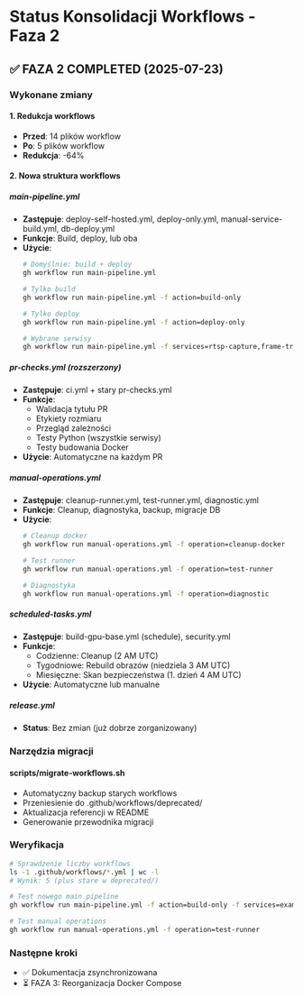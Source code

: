 # Status Konsolidacji Workflows - Faza 2

## ✅ FAZA 2 COMPLETED (2025-07-23)

### Wykonane zmiany

#### 1. Redukcja workflows
- **Przed**: 14 plików workflow
- **Po**: 5 plików workflow
- **Redukcja**: -64%

#### 2. Nowa struktura workflows

##### main-pipeline.yml
- **Zastępuje**: deploy-self-hosted.yml, deploy-only.yml, manual-service-build.yml, db-deploy.yml
- **Funkcje**: Build, deploy, lub oba
- **Użycie**:
  ```bash
  # Domyślnie: build + deploy
  gh workflow run main-pipeline.yml

  # Tylko build
  gh workflow run main-pipeline.yml -f action=build-only

  # Tylko deploy
  gh workflow run main-pipeline.yml -f action=deploy-only

  # Wybrane serwisy
  gh workflow run main-pipeline.yml -f services=rtsp-capture,frame-tracking
  ```

##### pr-checks.yml (rozszerzony)
- **Zastępuje**: ci.yml + stary pr-checks.yml
- **Funkcje**:
  - Walidacja tytułu PR
  - Etykiety rozmiaru
  - Przegląd zależności
  - Testy Python (wszystkie serwisy)
  - Testy budowania Docker
- **Użycie**: Automatyczne na każdym PR

##### manual-operations.yml
- **Zastępuje**: cleanup-runner.yml, test-runner.yml, diagnostic.yml
- **Funkcje**: Cleanup, diagnostyka, backup, migracje DB
- **Użycie**:
  ```bash
  # Cleanup docker
  gh workflow run manual-operations.yml -f operation=cleanup-docker

  # Test runner
  gh workflow run manual-operations.yml -f operation=test-runner

  # Diagnostyka
  gh workflow run manual-operations.yml -f operation=diagnostic
  ```

##### scheduled-tasks.yml
- **Zastępuje**: build-gpu-base.yml (schedule), security.yml
- **Funkcje**:
  - Codzienne: Cleanup (2 AM UTC)
  - Tygodniowe: Rebuild obrazów (niedziela 3 AM UTC)
  - Miesięczne: Skan bezpieczeństwa (1. dzień 4 AM UTC)
- **Użycie**: Automatyczne lub manualne

##### release.yml
- **Status**: Bez zmian (już dobrze zorganizowany)

### Narzędzia migracji

#### scripts/migrate-workflows.sh
- Automatyczny backup starych workflows
- Przeniesienie do .github/workflows/deprecated/
- Aktualizacja referencji w README
- Generowanie przewodnika migracji

### Weryfikacja

```bash
# Sprawdzenie liczby workflows
ls -1 .github/workflows/*.yml | wc -l
# Wynik: 5 (plus stare w deprecated/)

# Test nowego main pipeline
gh workflow run main-pipeline.yml -f action=build-only -f services=example-otel

# Test manual operations
gh workflow run manual-operations.yml -f operation=test-runner
```

### Następne kroki
- ✅ Dokumentacja zsynchronizowana
- ⏳ FAZA 3: Reorganizacja Docker Compose
